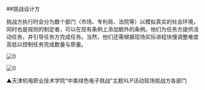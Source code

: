##挑战设计方

挑战方执行时会分为数个部门（市场、专利局、法院等）以模拟真实的社会环境，同时也是规则的制定者，可以在现有条例上添加额外的条例。他们为任务方提供活动任务，并引导任务方完成任务。当然，他们还需根据现场实际进程快慢调整难度高低以控制任务完成数量与质量。

![0](../pic/03-04-1.jpg "0")

![0](../pic/03-04-2.jpg "0")

▲天津机电职业技术学院“中美绿色电子挑战”主题XLP活动现场挑战方各部门
